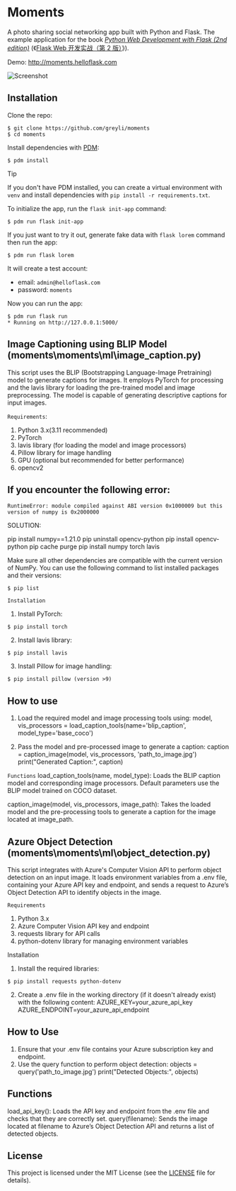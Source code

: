 # Moments

A photo sharing social networking app built with Python and Flask. The example application for the book _[Python Web Development with Flask (2nd edition)](https://helloflask.com/en/book/4)_ (《[Flask Web 开发实战（第 2 版）](https://helloflask.com/book/4)》).

Demo: http://moments.helloflask.com

![Screenshot](demo.png)

## Installation

Clone the repo:

```
$ git clone https://github.com/greyli/moments
$ cd moments
```

Install dependencies with [PDM](https://pdm.fming.dev):

```
$ pdm install
```

> [!TIP]
> If you don't have PDM installed, you can create a virtual environment with `venv` and install dependencies with `pip install -r requirements.txt`.

To initialize the app, run the `flask init-app` command:

```
$ pdm run flask init-app
```

If you just want to try it out, generate fake data with `flask lorem` command then run the app:

```
$ pdm run flask lorem
```

It will create a test account:

-   email: `admin@helloflask.com`
-   password: `moments`

Now you can run the app:

```
$ pdm run flask run
* Running on http://127.0.0.1:5000/
```

## Image Captioning using BLIP Model (moments\moments\ml\image_caption.py)

This script uses the BLIP (Bootstrapping Language-Image Pretraining) model to generate captions for images. It employs PyTorch for processing and the lavis library for loading the pre-trained model and image preprocessing. The model is capable of generating descriptive captions for input images.

`Requirements`:

1. Python 3.x(3.11 recommended)
2. PyTorch
3. lavis library (for loading the model and image processors)
4. Pillow library for image handling
5. GPU (optional but recommended for better performance)
6. opencv2

## If you encounter the following error:

`RuntimeError: module compiled against ABI version 0x1000009 but this version of numpy is 0x2000000`

SOLUTION:

pip install numpy==1.21.0
pip uninstall opencv-python
pip install opencv-python
pip cache purge
pip install numpy torch lavis

Make sure all other dependencies are compatible with the current version of NumPy. You can use the following command to list installed packages and their versions:

```
$ pip list
```

`Installation`

1. Install PyTorch:

```
$ pip install torch
```

2. Install lavis library:

```
$ pip install lavis
```

3. Install Pillow for image handling:

```
$ pip install pillow (version >9)
```

## How to use

1. Load the required model and image processing tools using:
   model, vis_processors = load_caption_tools(name='blip_caption', model_type='base_coco')

2. Pass the model and pre-processed image to generate a caption:
   caption = caption_image(model, vis_processors, 'path_to_image.jpg')
   print("Generated Caption:", caption)

`Functions`
load_caption_tools(name, model_type): Loads the BLIP caption model and corresponding image processors. Default parameters use the BLIP model trained on COCO dataset.

caption_image(model, vis_processors, image_path): Takes the loaded model and the pre-processing tools to generate a caption for the image located at image_path.

## Azure Object Detection (moments\moments\ml\object_detection.py)

This script integrates with Azure's Computer Vision API to perform object detection on an input image. It loads environment variables from a .env file, containing your Azure API key and endpoint, and sends a request to Azure’s Object Detection API to identify objects in the image.

`Requirements`

1. Python 3.x
2. Azure Computer Vision API key and endpoint
3. requests library for API calls
4. python-dotenv library for managing environment variables

Installation

1. Install the required libraries:

```
$ pip install requests python-dotenv
```

2. Create a .env file in the working directory (if it doesn't already exist) with the following content:
   AZURE_KEY=your_azure_api_key
   AZURE_ENDPOINT=your_azure_api_endpoint

## How to Use

1. Ensure that your .env file contains your Azure subscription key and endpoint.
2. Use the query function to perform object detection:
   objects = query('path_to_image.jpg')
   print("Detected Objects:", objects)

## Functions

load_api_key(): Loads the API key and endpoint from the .env file and checks that they are correctly set.
query(filename): Sends the image located at filename to Azure’s Object Detection API and returns a list of detected objects.

## License

This project is licensed under the MIT License (see the
[LICENSE](LICENSE) file for details).
